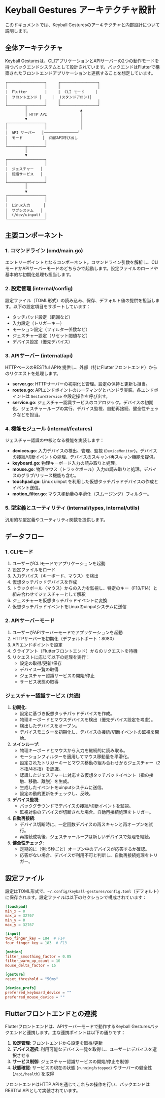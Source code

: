 # Keyball Gestures アーキテクチャ設計

このドキュメントでは、Keyball Gesturesのアーキテクチャと内部設計について説明します。

## 全体アーキテクチャ

Keyball Gesturesは、CLIアプリケーションとAPIサーバーの2つの動作モードを持つバックエンドシステムとして設計されています。バックエンドはFlutterで構築されたフロントエンドアプリケーションと連携することを想定しています。

```
┌─────────────────┐     ┌─────────────────┐
│                 │     │                 │
│  Flutter        │     │  CLI モード     │
│  フロントエンド │     │  (スタンドアロン)│
│                 │     │                 │
└────────┬────────┘     └─────────────────┘
         │                        ▲
         │ HTTP API               │
         ▼                        │
┌─────────────────┐               │
│                 │               │
│  API サーバー   │───────────────┘
│  モード         │  内部API呼び出し
│                 │
└────────┬────────┘
         │
         ▼
┌─────────────────┐
│                 │
│  ジェスチャー   │
│  認識サービス   │
│                 │
└────────┬────────┘
         │
         ▼
┌─────────────────┐
│                 │
│  Linux入力      │
│  サブシステム   │
│  (/dev/uinput)  │
└─────────────────┘
```

## 主要コンポーネント

### 1. コマンドライン (cmd/main.go)

エントリーポイントとなるコンポーネント。コマンドライン引数を解析し、CLIモードかAPIサーバーモードのどちらかで起動します。設定ファイルのロードや基本的な初期化処理も担当します。

### 2. 設定管理 (internal/config)

設定ファイル（TOML形式）の読み込み、保存、デフォルト値の提供を担当します。以下の設定項目をサポートしています：

- タッチパッド設定（範囲など）
- 入力設定（トリガーキー）
- モーション設定（フィルター係数など）
- ジェスチャー設定（リセット閾値など）
- デバイス設定（優先デバイス）

### 3. APIサーバー (internal/api)

HTTPベースのRESTful APIを提供し、外部（特にFlutterフロントエンド）からのリクエストを処理します。

- **server.go**: HTTPサーバーの初期化と管理。設定の保持と更新も担当。
- **routes.go**: APIエンドポイントのルーティングとハンドラ実装。各エンドポイントは `GestureService` や設定操作を呼び出す。
- **service.go**: ジェスチャー認識サービスのコアロジック。デバイスの初期化、ジェスチャーループの実行、デバイス監視、自動再接続、健全性チェックなどを担当。

### 4. 機能モジュール (internal/features)

ジェスチャー認識の中核となる機能を実装します：

- **devices.go**: 入力デバイスの検出、管理、監視 (`DeviceMonitor`)。デバイスの接続/切断イベントの処理、デバイスのスキャン/再スキャン機能を提供。
- **keyboard.go**: 物理キーボード入力の読み取りと処理。
- **mouse.go**: 物理マウス（トラックボール）入力の読み取りと処理。デバイスのグラブ/リリース機能も含む。
- **touchpad.go**: Linux uinput を利用した仮想タッチパッドデバイスの作成とイベント送信。
- **motion_filter.go**: マウス移動量の平滑化（スムージング）フィルター。

### 5. 型定義とユーティリティ (internal/types, internal/utils)

汎用的な型定義やユーティリティ関数を提供します。

## データフロー

### 1. CLIモード

1. ユーザーがCLIモードでアプリケーションを起動
2. 設定ファイルをロード
3. 入力デバイス（キーボード、マウス）を検出
4. 仮想タッチパッドデバイスを作成
5. トラックボール（マウス）からの入力を監視し、特定のキー（F13/F14）と組み合わせてジェスチャーとして解釈
6. ジェスチャーを仮想タッチパッドイベントに変換
7. 仮想タッチパッドイベントをLinuxのuinputシステムに送信

### 2. APIサーバーモード

1. ユーザーがAPIサーバーモードでアプリケーションを起動
2. HTTPサーバーを初期化（デフォルトポート：8080）
3. APIエンドポイントを設定
4. クライアント（Flutterフロントエンド）からのリクエストを待機
5. リクエストに応じて以下の処理を実行：
   - 設定の取得/更新/保存
   - デバイス一覧の取得
   - ジェスチャー認識サービスの開始/停止
   - サービス状態の取得

### ジェスチャー認識サービス (共通)

1.  **初期化**:
    *   設定に基づき仮想タッチパッドデバイスを作成。
    *   物理キーボードとマウスデバイスを検出（優先デバイス設定を考慮）。
    *   検出したデバイスをオープン。
    *   デバイスモニターを初期化し、デバイスの接続/切断イベントの監視を開始。
2.  **メインループ**:
    *   物理キーボードとマウスから入力を継続的に読み取る。
    *   モーションフィルターを適用してマウス移動量を平滑化。
    *   設定されたトリガーキーとマウス移動の組み合わせからジェスチャー（2本指/4本指）を認識。
    *   認識したジェスチャーに対応する仮想タッチパッドイベント（指の接触、移動、離脱）を生成。
    *   生成したイベントをuinputシステムに送信。
    *   設定の動的更新をチェックし、反映。
3.  **デバイス監視**:
    *   バックグラウンドでデバイスの接続/切断イベントを監視。
    *   監視対象のデバイスが切断された場合、自動再接続処理をトリガー。
4.  **自動再接続**:
    *   デバイス切断時に、一定回数デバイスの再スキャンと再オープンを試行。
    *   再接続成功後、ジェスチャーループは新しいデバイスで処理を継続。
5.  **健全性チェック**:
    *   定期的に（例: 5秒ごと）オープン中のデバイスが応答するか確認。
    *   応答がない場合、デバイスが利用不可と判断し、自動再接続処理をトリガー。

## 設定ファイル

設定はTOML形式で、`~/.config/keyball-gestures/config.toml`（デフォルト）に保存されます。設定ファイルは以下のセクションで構成されています：

```toml
[touchpad]
min_x = 0
max_x = 32767
min_y = 0
max_y = 32767

[input]
two_finger_key = 184  # F14
four_finger_key = 183  # F13

[motion]
filter_smoothing_factor = 0.85
filter_warm_up_count = 10
mouse_delta_factor = 15

[gesture]
reset_threshold = "50ms"

[device_prefs]
preferred_keyboard_device = ""
preferred_mouse_device = ""
```

## Flutterフロントエンドとの連携

Flutterフロントエンドは、APIサーバーモードで動作するKeyball Gesturesバックエンドと連携します。主な連携ポイントは以下の通りです：

1. **設定管理**: フロントエンドから設定を取得/更新
2. **デバイス選択**: 利用可能なデバイス一覧を取得し、ユーザーにデバイスを選択させる
3. **サービス制御**: ジェスチャー認識サービスの開始/停止を制御
4. **状態確認**: サービスの現在の状態 (`running`/`stopped`) やサーバーの健全性 (`/api/health`) を取得

フロントエンドはHTTP APIを通じてこれらの操作を行い、バックエンドはRESTful APIとして実装されています。
